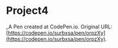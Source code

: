 # Project4
 _A Pen created at CodePen.io. Original URL: [https://codepen.io/surbxsa/pen/orpzXy](https://codepen.io/surbxsa/pen/orpzXy).

 